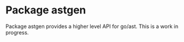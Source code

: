 # Package astgen

Package astgen provides a higher level API for go/ast. This is a work in progress.
